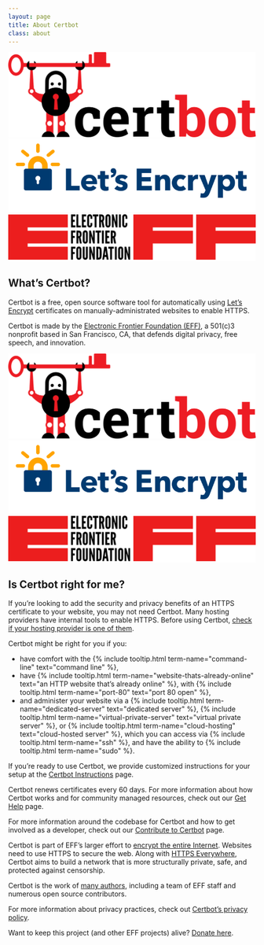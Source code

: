 ```yaml
---
layout: page
title: About Certbot
class: about
---
```


<div class="logos mobile-hidden">
<img src="/images/certbot-logo-1A.svg" alt="Certbot logo">
<img src="/images/LetsEncrypt-logo.svg" alt="Let's Encrypt logo">
<img src="/images/EFF-logo.svg" alt="Electronic Frontier Foundation logo">
</div>

## What’s Certbot?
Certbot is a free, open source software tool for automatically using [Let’s Encrypt](https://letsencrypt.org/) certificates on manually-administrated websites to enable HTTPS.

Certbot is made by the [Electronic Frontier Foundation (EFF)](https://www.eff.org/), a 501(c)3 nonprofit based in San Francisco, CA, that defends digital privacy, free speech, and innovation.

<div class="logos mobile-only">
<img src="/images/certbot-logo-1A.svg" alt="Certbot logo">
<img src="/images/LetsEncrypt-logo.svg" alt="Let's Encrypt logo">
<img src="/images/EFF-logo.svg" alt="Electronic Frontier Foundation logo">
</div>

## Is Certbot right for me?
If you’re looking to add the security and privacy benefits of an HTTPS certificate to your website, you may not need Certbot. Many hosting providers have internal tools to enable HTTPS. Before using Certbot, [check if your hosting provider is one of them](/hosting_providers).

Certbot might be right for you if you:
<ul>
  <li>
    have comfort with the {% include tooltip.html term-name="command-line" text="command line" %},
  </li>
  <li>
    have {% include tooltip.html term-name="website-thats-already-online" text="an HTTP website that’s already online" %}, with {% include tooltip.html term-name="port-80" text="port 80 open" %},
  </li>
  <li>
    and administer your website via a {% include tooltip.html term-name="dedicated-server" text="dedicated server" %}, {% include tooltip.html term-name="virtual-private-server" text="virtual private server" %}, or {% include tooltip.html term-name="cloud-hosting" text="cloud-hosted server" %}, which you can access via {% include tooltip.html term-name="ssh" %}, and have the ability to {% include tooltip.html term-name="sudo" %}.
  </li>
</ul>

If you’re ready to use Certbot, we provide customized instructions for your setup at the [Certbot Instructions](/instructions) page.

Certbot renews certificates every 60 days. For more information about how Certbot works and for community managed resources, check out our [Get Help](/help) page.

For more information around the codebase for Certbot and how to get involved as a developer, check out our [Contribute to Certbot](/contribute) page.

Certbot is part of EFF’s larger effort to [encrypt the entire Internet](https://eff.org/encrypt-the-web). Websites need to use HTTPS to secure the web. Along with [HTTPS Everywhere](https://www.eff.org/https-everywhere), Certbot aims to build a network that is more structurally private, safe, and protected against censorship.

Certbot is the work of [many authors](https://github.com/certbot/certbot/graphs/contributors), including a team of EFF staff and numerous open source contributors.

For more information about privacy practices, check out [Certbot’s privacy policy](/privacy).

Want to keep this project (and other EFF projects) alive? [Donate here](https://supporters.eff.org/donate/support-lets-encrypt).
